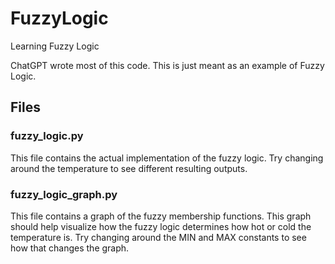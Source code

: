 # FuzzyLogic

Learning Fuzzy Logic

ChatGPT wrote most of this code.  This is just meant as an example of Fuzzy Logic.

## Files

### fuzzy_logic.py

This file contains the actual implementation of the fuzzy logic.
Try changing around the temperature to see different resulting outputs.

### fuzzy_logic_graph.py

This file contains a graph of the fuzzy membership functions.
This graph should help visualize how the fuzzy logic determines how hot or cold the temperature is.
Try changing around the MIN and MAX constants to see how that changes the graph.